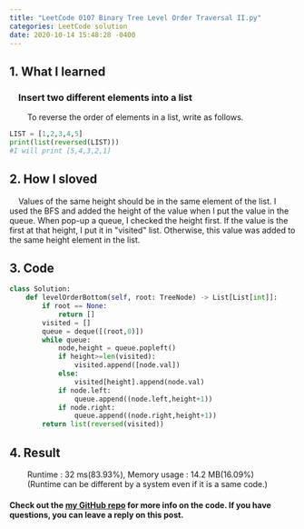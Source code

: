 ```yaml
---
title: "LeetCode 0107 Binary Tree Level Order Traversal II.py"
categories: LeetCode solution
date: 2020-10-14 15:48:28 -0400
---
```


## 1. What I learned
### &nbsp;&nbsp;&nbsp;&nbsp;Insert two different elements into a list
&nbsp;&nbsp;&nbsp;&nbsp;&nbsp;&nbsp;&nbsp;&nbsp;To reverse the order of elements in a list, write as follows.
```python
LIST = [1,2,3,4,5]
print(list(reversed(LIST)))
#I will print [5,4,3,2,1]
```

## 2. How I sloved
&nbsp;&nbsp;&nbsp;&nbsp;Values of the same height should be in the same element of the list. I used the BFS and added the height of the value when I put the value in the queue. When pop-up a queue, I checked the height first. If the value is the first at that height, I put it in "visited" list. Otherwise, this value was added to the same height element in the list. 

## 3. Code
```python
class Solution:
    def levelOrderBottom(self, root: TreeNode) -> List[List[int]]:
        if root == None:
            return []
        visited = []
        queue = deque([(root,0)])
        while queue:
            node,height = queue.popleft()
            if height>=len(visited):
                visited.append([node.val])
            else:
                visited[height].append(node.val)
            if node.left:
                queue.append((node.left,height+1))
            if node.right:
                queue.append((node.right,height+1))
        return list(reversed(visited))
```

## 4. Result
&nbsp;&nbsp;&nbsp;&nbsp;&nbsp;&nbsp;&nbsp;&nbsp;Runtime : 32 ms(83.93%), Memory usage : 14.2 MB(16.09%)  
&nbsp;&nbsp;&nbsp;&nbsp;&nbsp;&nbsp;&nbsp;&nbsp;(Runtime can be different by a system even if it is a same code.)

#### Check out the [my GitHub repo][hyuk-gh] for more info on the code. If you have questions, you can leave a reply on this post.

[hyuk-gh]:   https://github.com/dlgur1994/StudyAlgorithms
